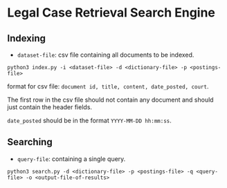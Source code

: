 # Legal Case Retrieval Search Engine

## Indexing
- `dataset-file`: csv file containing all documents to be indexed.
```
python3 index.py -i <dataset-file> -d <dictionary-file> -p <postings-file>
```
format for csv file: `document id, title, content, date_posted, court`.

The first row in the csv file should not contain any document and should just contain the header fields.

`date_posted` should be in the format `YYYY-MM-DD hh:mm:ss`.

## Searching
- `query-file`: containing a single query.
```
python3 search.py -d <dictionary-file> -p <postings-file> -q <query-file> -o <output-file-of-results>
```

